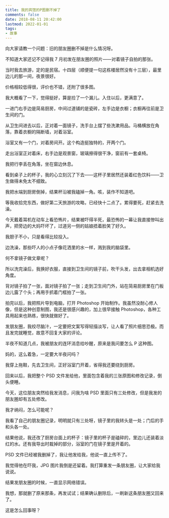 ```yaml
---
title: 我的宾馆的P图删不掉了
comments: false
date: 2018-08-11 20:42:00
lastmod: 2022-01-01
tags:
- 故事
---
```

向大家请教一个问题：旧的朋友圈删不掉是什么情况呀。

不知道大家还记不记得我 7 月初发在朋友圈的照片——对着镜子自拍的那张。
<!--more-->
当时我去旅游，定的是民宿。十四层（顺便提一句这栋楼居然没有十三层），最里边儿的那一间，夜景很好。

价格相较低得很，评价也不错，还附了很多图。

我大概看了一下，觉得挺好，算是捡了一个漏儿。入住以后，更满意了。

一进门右手边是简易厨房，中间过道铺的是瓷砖，左手边是衣橱；衣橱再往前是卫生间的门。

从卫生间进去以后，正对着一面镜子，洗手台上摆了些洗漱用品。马桶横放在角落，靠着衣橱的隔断墙，对着浴室。

浴室又有一个门，对着房间开。这个构造挺独特的，开两个门。

走出浴室正对着床，右手边是观景窗，玻璃擦得很干净，窗前有一套桌椅。

我把行李丢在角落，坐在窗边休息。

看到桌子上的杯子，我的心立刻沉了下去——这杯子里居然还装着红色饮料——卫生做得未免太不细致。

我把水端到厨房倒掉，结果杯沿被我磕掉一角。咳，装作不知道吧。

等我收拾完东西，做好第二天旅游的攻略，已经快十二点了。累得要死，赶紧去洗澡。

今天戴着耳机在动车上看恐怖片，结果被吓得半死，最恐怖的一幕让我直接惨叫出声，把旁边的大妈吓坏了，过道另一侧的姑娘捂着脸笑了好久。

我胆子不小，只是看得比较投入。

边洗澡，那些吓人的小点子像花洒里的水一样，溅到我的脑袋里。

何不拿镜子做文章呢？

所以洗完澡后，我换好衣服，直接到卫生间的镜子前，吹干头发，出去拿相机选好角度。

背对镜子拍了一张，面对镜子拍了一张；走到卫生间门外，站在简易厨房里在门板边儿露了个头；再用手抓着门框拍了一张。

拍完以后，我把照片导到电脑，打开 Photoshop 开始制作。我虽然没耐心修人像，但是这种创意制图，我还是很感兴趣的，加上很早接触 Photoshop，各种工具用起来也熟练，很快就做好了。

发朋友圈，我绞尽脑汁，一定要把文案写得轻描淡写，让人看了照片细思恐极。而且发完就睡觉，故意不回复大家的评论。

半夜不知道几点，我被朋友的连环消息给吵醒，原来是我问要怎么 P 这种图。

妈的，这么着急，一定要大半夜问吗？

我穿上拖鞋，先去卫生间，正好浴室门开着，省得我还要绕到厨房。

回来以后，我把整个 PSD 文件发给他，里面包含着我的三张原图和修改记录，倒头便睡。

今天，这位朋友突然给我发消息，问我为啥 PSD 里面只有三处修改，但是我发的朋友圈却有五处修改。

我才纳闷，怎么可能呢？

我看了自己的朋友圈记录，明明就只有三处呀，镜子里的我转头是一处；门后的手和头各一处。

结果他说，我还改了厨房台面上的杯子：镜子里的杯子是磕碎的，里边儿还装着淡红的水。还有我导出时裁掉的部分，浴室的门在镜子里是开着的。

PSD 文件已经被我删掉了，我让他发给我，他说一直上传不了。

我觉得他在吓我，JPG 图片我倒是还留着。我打算重发一条朋友圈，让大家给我说说。

结果发朋友圈的时候，一直显示网络错误。

我想，那就删了原来那条，再发试试；结果确认删除后，一刷新这条朋友圈又回来了。

这是怎么回事呀？